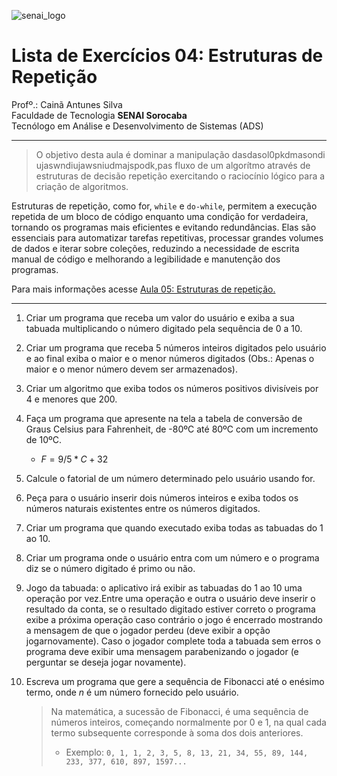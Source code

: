 ![senai_logo](https://transparencia.sp.senai.br/Content/img/logo-senai.png)

# Lista de Exercícios 04: Estruturas de Repetição

Profº.: Cainã Antunes Silva  
Faculdade de Tecnologia **SENAI Sorocaba**  
Tecnólogo em Análise e Desenvolvimento de Sistemas (ADS)

---

> O objetivo desta aula é dominar a manipulação dasdasol0pkdmasondi ujaswndiujawsniudmajspodk,pas fluxo de um algorítmo através de estruturas de decisão repetição exercitando o raciocínio lógico para a criação de algoritmos.

Estruturas de repetição, como for, `while` e `do-while`, permitem a execução repetida de um bloco de código enquanto uma condição for verdadeira, tornando os programas mais eficientes e evitando redundâncias. Elas são essenciais para automatizar tarefas repetitivas, processar grandes volumes de dados e iterar sobre coleções, reduzindo a necessidade de escrita manual de código e melhorando a legibilidade e manutenção dos programas.

Para mais informações acesse [Aula 05: Estruturas de repetição.](https://cainaantunes.notion.site/Aula-05-Estruturas-de-repeti-o-189bde521b3b80078888c7e491d7a79e?pvs=4)

---

1.  Criar um programa que receba um valor do usuário e exiba a sua tabuada multiplicando o número digitado pela sequência de 0 a 10.

2.  Criar um programa que receba 5 números inteiros digitados pelo usuário e ao final exiba o maior e o menor números digitados (Obs.: Apenas o maior e o menor número devem ser armazenados).

3.  Criar um algoritmo que exiba todos os números positivos divisíveis por 4 e menores que 200.

4.  Faça um programa que apresente na tela a tabela de conversão de Graus Celsius para Fahrenheit, de -80ºC até 80ºC com um incremento de 10ºC.

    - $F = 9/5*C+32$

5.  Calcule o fatorial de um número determinado pelo usuário usando for.

6.  Peça para o usuário inserir dois números inteiros e exiba todos os números naturais existentes entre os números digitados.

7.  Criar um programa que quando executado exiba todas as tabuadas do 1 ao 10.

8.  Criar um programa onde o usuário entra com um número e o programa diz se o número digitado é primo ou não.

9.  Jogo da tabuada: o aplicativo irá exibir as tabuadas do 1 ao 10 uma operação por vez.Entre uma operação e outra o usuário deve inserir o resultado da conta, se o resultado digitado estiver correto o programa exibe a próxima operação caso contrário o jogo é encerrado mostrando a mensagem de que o jogador perdeu (deve exibir a opção jogarnovamente). Caso o jogador complete toda a tabuada sem erros o programa deve exibir uma mensagem parabenizando o jogador (e perguntar se deseja jogar novamente).

10. Escreva um programa que gere a sequência de Fibonacci até o enésimo termo, onde $n$ é um número fornecido pelo usuário.
    > Na matemática, a sucessão de Fibonacci, é uma sequência de números inteiros, começando normalmente por 0 e 1, na qual cada termo subsequente corresponde à soma dos dois anteriores.
    >
    > - Exemplo:
        ```0, 1, 1, 2, 3, 5, 8, 13, 21, 34, 55, 89, 144, 233, 377, 610, 897, 1597...```
